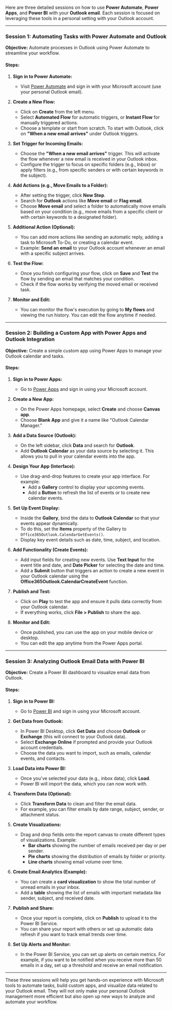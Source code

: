 Here are three detailed sessions on how to use **Power Automate**, **Power Apps**, and **Power BI** with your **Outlook email**. Each session is focused on leveraging these tools in a personal setting with your Outlook account.

---

### **Session 1: Automating Tasks with Power Automate and Outlook**
**Objective:** Automate processes in Outlook using Power Automate to streamline your workflow.

#### **Steps:**

1. **Sign in to Power Automate:**
   - Visit [Power Automate](https://flow.microsoft.com/) and sign in with your Microsoft account (use your personal Outlook email).
   
2. **Create a New Flow:**
   - Click on **Create** from the left menu.
   - Select **Automated Flow** for automatic triggers, or **Instant Flow** for manually triggered actions.
   - Choose a template or start from scratch. To start with Outlook, click on **"When a new email arrives"** under Outlook triggers.

3. **Set Trigger for Incoming Emails:**
   - Choose the **"When a new email arrives"** trigger. This will activate the flow whenever a new email is received in your Outlook inbox.
   - Configure the trigger to focus on specific folders (e.g., Inbox) or apply filters (e.g., from specific senders or with certain keywords in the subject).

4. **Add Actions (e.g., Move Emails to a Folder):**
   - After setting the trigger, click **New Step**.
   - Search for **Outlook** actions like **Move email** or **Flag email**.
   - Choose **Move email** and select a folder to automatically move emails based on your condition (e.g., move emails from a specific client or with certain keywords to a designated folder).

5. **Additional Action (Optional):**
   - You can add more actions like sending an automatic reply, adding a task to Microsoft To-Do, or creating a calendar event.
   - Example: **Send an email** to your Outlook account whenever an email with a specific subject arrives.

6. **Test the Flow:**
   - Once you finish configuring your flow, click on **Save** and **Test** the flow by sending an email that matches your condition.
   - Check if the flow works by verifying the moved email or received task.

7. **Monitor and Edit:**
   - You can monitor the flow's execution by going to **My flows** and viewing the run history. You can edit the flow anytime if needed.

---

### **Session 2: Building a Custom App with Power Apps and Outlook Integration**
**Objective:** Create a simple custom app using Power Apps to manage your Outlook calendar and tasks.

#### **Steps:**

1. **Sign in to Power Apps:**
   - Go to [Power Apps](https://make.powerapps.com) and sign in using your Microsoft account.

2. **Create a New App:**
   - On the Power Apps homepage, select **Create** and choose **Canvas app**.
   - Choose **Blank App** and give it a name like "Outlook Calendar Manager."

3. **Add a Data Source (Outlook):**
   - On the left sidebar, click **Data** and search for **Outlook**.
   - Add **Outlook Calendar** as your data source by selecting it. This allows you to pull in your calendar events into the app.

4. **Design Your App (Interface):**
   - Use drag-and-drop features to create your app interface. For example:
     - Add a **Gallery** control to display your upcoming events.
     - Add a **Button** to refresh the list of events or to create new calendar events.

5. **Set Up Event Display:**
   - Inside the **Gallery**, bind the data to **Outlook Calendar** so that your events appear dynamically.
   - To do this, set the **Items** property of the Gallery to `Office365Outlook.CalendarGetEvents()`.
   - Display key event details such as date, time, subject, and location.

6. **Add Functionality (Create Events):**
   - Add input fields for creating new events. Use **Text Input** for the event title and date, and **Date Picker** for selecting the date and time.
   - Add a **Submit** button that triggers an action to create a new event in your Outlook calendar using the **Office365Outlook.CalendarCreateEvent** function.

7. **Publish and Test:**
   - Click on **Play** to test the app and ensure it pulls data correctly from your Outlook calendar.
   - If everything works, click **File > Publish** to share the app.

8. **Monitor and Edit:**
   - Once published, you can use the app on your mobile device or desktop.
   - You can edit the app anytime from the Power Apps portal.

---

### **Session 3: Analyzing Outlook Email Data with Power BI**
**Objective:** Create a Power BI dashboard to visualize email data from Outlook.

#### **Steps:**

1. **Sign in to Power BI:**
   - Go to [Power BI](https://powerbi.microsoft.com/) and sign in using your Microsoft account.

2. **Get Data from Outlook:**
   - In Power BI Desktop, click **Get Data** and choose **Outlook** or **Exchange** (this will connect to your Outlook data).
   - Select **Exchange Online** if prompted and provide your Outlook account credentials.
   - Choose the data you want to import, such as emails, calendar events, and contacts.

3. **Load Data into Power BI:**
   - Once you've selected your data (e.g., inbox data), click **Load**.
   - Power BI will import the data, which you can now work with.

4. **Transform Data (Optional):**
   - Click **Transform Data** to clean and filter the email data.
   - For example, you can filter emails by date range, subject, sender, or attachment status.

5. **Create Visualizations:**
   - Drag and drop fields onto the report canvas to create different types of visualizations. Example:
     - **Bar charts** showing the number of emails received per day or per sender.
     - **Pie charts** showing the distribution of emails by folder or priority.
     - **Line charts** showing email volume over time.

6. **Create Email Analytics (Example):**
   - You can create a **card visualization** to show the total number of unread emails in your inbox.
   - Add a **table** showing the list of emails with important metadata like sender, subject, and received date.

7. **Publish and Share:**
   - Once your report is complete, click on **Publish** to upload it to the Power BI Service.
   - You can share your report with others or set up automatic data refresh if you want to track email trends over time.

8. **Set Up Alerts and Monitor:**
   - In the Power BI Service, you can set up alerts on certain metrics. For example, if you want to be notified when you receive more than 50 emails in a day, set up a threshold and receive an email notification.

---

These three sessions will help you get hands-on experience with Microsoft tools to automate tasks, build custom apps, and visualize data related to your Outlook email. They will not only make your personal Outlook management more efficient but also open up new ways to analyze and automate your workflow.
